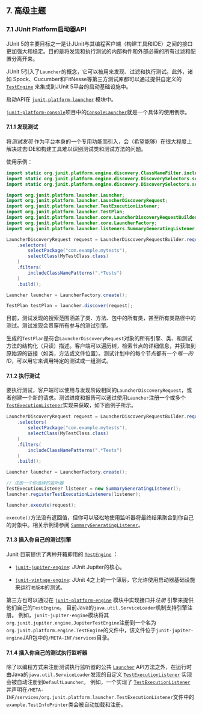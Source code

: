 ## 7. 高级主题

### 7.1 JUnit Platform启动器API
JUnit 5的主要目标之一是让JUnit与其编程客户端（构建工具和IDE）之间的接口更加强大和稳定。目的是将发现和执行测试的内部构件和外部必需的所有过滤和配置分离开来。

JUnit 5引入了`Launcher`的概念，它可以被用来发现、过滤和执行测试。此外，诸如 Spock、Cucumber和FitNesse等第三方测试库都可以通过提供自定义的 [`TestEngine`](http://junit.org/junit5/docs/5.0.2/api/org/junit/platform/engine/TestEngine.html) 来集成到JUnit 5平台的启动基础设施中。

启动API在 [`junit-platform-launcher`](http://junit.org/junit5/docs/5.0.2/api/org/junit/platform/launcher/package-summary.html) 模块中。 

[`junit-platform-console`](http://junit.org/junit5/docs/5.0.2/api/org/junit/platform/console/package-summary.html)项目中的[`ConsoleLauncher`](http://junit.org/junit5/docs/5.0.2/api/org/junit/platform/console/ConsoleLauncher.html)就是一个具体的使用例示。


#### 7.1.1 发现测试

将*测试发现* 作为平台本身的一个专用功能而引入，会（希望能够）在很大程度上解决过去IDE和构建工具难以识别测试类和测试方法的问题。

使用示例：

```java
import static org.junit.platform.engine.discovery.ClassNameFilter.includeClassNamePatterns;
import static org.junit.platform.engine.discovery.DiscoverySelectors.selectClass;
import static org.junit.platform.engine.discovery.DiscoverySelectors.selectPackage;

import org.junit.platform.launcher.Launcher;
import org.junit.platform.launcher.LauncherDiscoveryRequest;
import org.junit.platform.launcher.TestExecutionListener;
import org.junit.platform.launcher.TestPlan;
import org.junit.platform.launcher.core.LauncherDiscoveryRequestBuilder;
import org.junit.platform.launcher.core.LauncherFactory;
import org.junit.platform.launcher.listeners.SummaryGeneratingListener;
```

```java
LauncherDiscoveryRequest request = LauncherDiscoveryRequestBuilder.request()
    .selectors(
        selectPackage("com.example.mytests"),
        selectClass(MyTestClass.class)
    )
    .filters(
        includeClassNamePatterns(".*Tests")
    )
    .build();

Launcher launcher = LauncherFactory.create();

TestPlan testPlan = launcher.discover(request);
```


目前，测试发现的搜索范围涵盖了类、方法、包中的所有类，甚至所有类路径中的测试。测试发现会贯穿所有参与的测试引擎。

生成的`TestPlan`是符合`LauncherDiscoveryRequest`对象的所有引擎、类、和测试方法的结构化（只读）描述。客户端可以遍历树，检索节点的详细信息，并获取到原始源的链接（如类，方法或文件位置）。测试计划中的每个节点都有一个*唯一的ID*，可以用它来调用特定的测试或一组测试。


#### 7.1.2 执行测试
要执行测试，客户端可以使用与发现阶段相同的`LauncherDiscoveryRequest`，或者创建一个新的请求。测试进度和报告可以通过使用`Launcher`注册一个或多个[`TestExecutionListener`](http://junit.org/junit5/docs/5.0.2/api/org/junit/platform/launcher/TestExecutionListener.html)实现来获取，如下面例子所示。


```java
LauncherDiscoveryRequest request = LauncherDiscoveryRequestBuilder.request()
    .selectors(
        selectPackage("com.example.mytests"),
        selectClass(MyTestClass.class)
    )
    .filters(
        includeClassNamePatterns(".*Tests")
    )
    .build();

Launcher launcher = LauncherFactory.create();

// 注册一个你选择的监听器
TestExecutionListener listener = new SummaryGeneratingListener();
launcher.registerTestExecutionListeners(listener);

launcher.execute(request);
```

`execute()`方法没有返回值，但你可以轻松地使用监听器将最终结果聚合到你自己的对象中。相关示例请参阅 [`SummaryGeneratingListener`](http://junit.org/junit5/docs/5.0.2/api/org/junit/platform/launcher/listeners/SummaryGeneratingListener.html)。


#### 7.1.3 插入你自己的测试引擎

Junit 目前提供了两种开箱即用的 [`TestEngine`](http://junit.org/junit5/docs/5.0.2/api/org/junit/platform/engine/TestEngine.html) ：

- [`junit-jupiter-engine`](http://junit.org/junit5/docs/5.0.2/api/org/junit/jupiter/engine/package-summary.html): JUnit Jupiter的核心。

- [`junit-vintage-engine`](http://junit.org/junit5/docs/5.0.2/api/org/junit/vintage/engine/package-summary.html): JUnit 4之上的一个薄层，它允许使用启动器基础设施来运行`老版本`的测试。


第三方也可以通过在 [`junit-platform-engine`](http://junit.org/junit5/docs/5.0.2/api/org/junit/platform/engine/package-summary.html) 模块中实现接口并*注册* 引擎来提供他们自己的`TestEngine`。 目前Java的`java.util.ServiceLoader`机制支持引擎注册。 例如，`junit-jupiter-engine`模块将其`org.junit.jupiter.engine.JupiterTestEngine`注册到一个名为`org.junit.platform.engine.TestEngine`的文件中，该文件位于`junit-jupiter-engine`JAR包中的`/META-INF/services`目录。


#### 7.1.4 插入你自己的测试执行监听器
除了以编程方式来注册测试执行监听器的公共 [`Launcher`](http://junit.org/junit5/docs/5.0.2/api/org/junit/platform/launcher/Launcher.html)  API方法之外，在运行时由Java的`java.util.ServiceLoader`发现的自定义 [`TestExecutionListener`](http://junit.org/junit5/docs/5.0.2/api/org/junit/platform/launcher/TestExecutionListener.html) 实现会被自动注册到`DefaultLauncher`。 例如，一个实现了 [`TestExecutionListener`](http://junit.org/junit5/docs/5.0.2/api/org/junit/platform/launcher/TestExecutionListener.html) 并声明在`/META-INF/services/org.junit.platform.launcher.TestExecutionListener`文件中的`example.TestInfoPrinter`类会被自动加载和注册。
